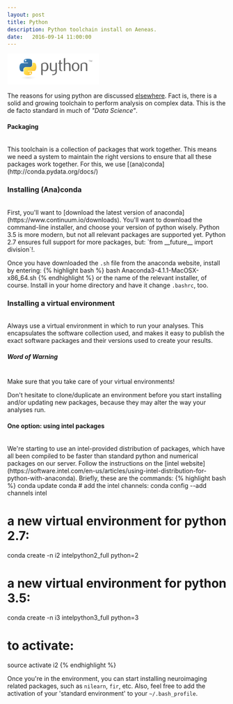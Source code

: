 ```yaml
---
layout: post
title: Python
description: Python toolchain install on Aeneas.
date:   2016-09-14 11:00:00
---
```


<img class="col one right" src="/img/IT/python-logo.png">

The reasons for using python are discussed [elsewhere](http://journal.frontiersin.org/researchtopic/8/python-in-neuroscience). Fact is, there is a solid and growing toolchain to perform analysis on complex data. This is the de facto standard in much of *"Data Science"*. 
<br />


#### Packaging
<br />
This toolchain is a collection of packages that work together. This means we need a system to maintain the right versions to ensure that all these packages work together. For this, we use [(ana)conda](http://conda.pydata.org/docs/)<br />

### Installing (Ana)conda
<br />
First, you'll want to [download the latest version of anaconda](https://www.continuum.io/downloads). You'll want to download the command-line installer, and choose your version of python wisely. Python 3.5 is more modern, but not all relevant packages are supported yet. Python 2.7 ensures full support for more packages, but: `from __future__ import division`!. 

Once you have downloaded the `.sh` file from the anaconda website, install by entering:
{% highlight bash %}
bash Anaconda3-4.1.1-MacOSX-x86_64.sh 
{% endhighlight %}
or the name of the relevant installer, of course. Install in your home directory and have it change `.bashrc`, too. 

### Installing a virtual environment
<br />
Always use a virtual environment in which to run your analyses. This encapsulates the software collection used, and makes it easy to publish the exact software packages and their versions used to create your results. 

##### Word of Warning
<br />
Make sure that you take care of your virtual environments!

Don't hesitate to clone/duplicate an environment before you start installing and/or updating new packages, because they may alter the way your analyses run.

#### One option: using intel packages
<br />
We're starting to use an intel-provided distribution of packages, which have all been compiled to be faster than standard python and numerical packages on our server. Follow the instructions on the [intel website](https://software.intel.com/en-us/articles/using-intel-distribution-for-python-with-anaconda).
Briefly, these are the commands:
{% highlight bash %}
conda update conda
# add the intel channels:
conda config --add channels intel

# a new virtual environment for python 2.7:
conda create -n i2 intelpython2_full python=2

# a new virtual environment for python 3.5:
conda create -n i3 intelpython3_full python=3

# to activate:
source activate i2
{% endhighlight %}

Once you're in the environment, you can start installing neuroimaging related packages, such as `nilearn`, `fir`, etc. 
Also, feel free to add the activation of your 'standard environment' to your `~/.bash_profile`.











